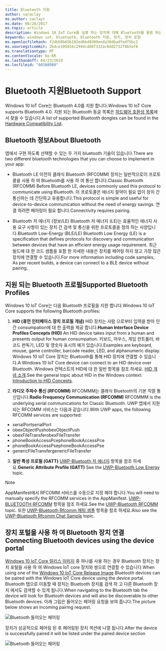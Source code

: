 ```yaml
---
title: Bluetooth 지원
author: saraclay
ms.author: saclayt
ms.date: 08/28/2017
ms.topic: article
description: Windows 10 IoT Core를 실행 하는 장치에 대해 Bluetooth를 활용 하는 방법을 알아봅니다.
keywords: windows iot, bluetooth, bluetooth 지원, 장치, 장치 포털
ms.openlocfilehash: f24b50b65b192ed6bd9309eeda30dbadfedf5bc2
ms.sourcegitcommit: 2b4ce105834c294dcdd8f332ac8dd2732f4b5af8
ms.translationtype: MT
ms.contentlocale: ko-KR
ms.lasthandoff: 04/23/2019
ms.locfileid: "60168980"
---
```

# <a name="bluetooth-support"></a><span data-ttu-id="81df7-104">Bluetooth 지원</span><span class="sxs-lookup"><span data-stu-id="81df7-104">Bluetooth Support</span></span>
<span data-ttu-id="81df7-105">Windows 10 IoT Core는 Bluetooth 4.0를 지원 합니다.</span><span class="sxs-lookup"><span data-stu-id="81df7-105">Windows 10 IoT Core supports Bluetooth 4.0.</span></span> <span data-ttu-id="81df7-106">지원 되는 Bluetooth 동글 목록은 [하드웨어 호환성 목록](../learn-about-hardware/HardwareCompatList.md)에서 찾을 수 있습니다.</span><span class="sxs-lookup"><span data-stu-id="81df7-106">A list of supported Bluetooth dongles can be found in the [Hardware Compatibility List](../learn-about-hardware/HardwareCompatList.md).</span></span>

## <a name="about-bluetooth"></a><span data-ttu-id="81df7-107">Bluetooth 정보</span><span class="sxs-lookup"><span data-stu-id="81df7-107">About Bluetooth</span></span>
<span data-ttu-id="81df7-108">앱에서 구현 하도록 선택할 수 있는 두 가지 bluetooth 기술이 있습니다.</span><span class="sxs-lookup"><span data-stu-id="81df7-108">There are two different bluetooth technologies that you can choose to implement in your app:</span></span>

* <span data-ttu-id="81df7-109">Bluetooth LE 이전의 클래식 Bluetooth (RFCOMM) 장치는 일반적으로이 프로토콜을 사용 하 여 Bluetooth를 사용 하 여 통신 합니다.</span><span class="sxs-lookup"><span data-stu-id="81df7-109">Classic Bluetooth (RFCOMM) Before Bluetooth LE, devices commonly used this protocol to communicate using Bluetooth.</span></span> <span data-ttu-id="81df7-110">이 프로토콜은 에너지 절약이 필요 없이 장치 간 통신하는 데 간단하고 유용합니다.</span><span class="sxs-lookup"><span data-stu-id="81df7-110">This protocol is simple and useful for device-to-device communication without the need of energy savings.</span></span> <span data-ttu-id="81df7-111">연결 하려면 페어링이 필요 합니다.</span><span class="sxs-lookup"><span data-stu-id="81df7-111">Connectivity requires pairing.</span></span>

* <span data-ttu-id="81df7-112">Bluetooth 저 에너지 (정보/LE) Bluetooth 저 에너지 (LE)는 효율적인 에너지 사용 요구 사항이 있는 장치 간 검색 및 통신을 위한 프로토콜을 정의 하는 사양입니다.</span><span class="sxs-lookup"><span data-stu-id="81df7-112">Bluetooth Low-Energy (BLE/LE) Bluetooth Low Energy (LE) is a specification that defines protocols for discovery and communication between devices that have an efficient energy usage requirement.</span></span> <span data-ttu-id="81df7-113">최근 빌드에 대 한 코드 샘플을 포함 한 자세한 내용은 장치를 페어링 하지 않고 가장 많은 장치에 연결할 수 있습니다.</span><span class="sxs-lookup"><span data-stu-id="81df7-113">For more information including code samples, As per recent builds, a device can connect to a BLE device without pairing.</span></span>

## <a name="supported-bluetooth-profiles"></a><span data-ttu-id="81df7-114">지원 되는 Bluetooth 프로필</span><span class="sxs-lookup"><span data-stu-id="81df7-114">Supported Bluetooth Profiles</span></span>
<span data-ttu-id="81df7-115">Windows 10 IoT Core는 다음 Bluetooth 프로필을 지원 합니다.</span><span class="sxs-lookup"><span data-stu-id="81df7-115">Windows 10 IoT Core supports the following Bluetooth profiles:</span></span>

1.  <span data-ttu-id="81df7-116">**HID (휴먼 인터페이스 장치 프로필 개념)** HID 장치는 사람 으로부터 입력을 받아 인간 consumpation에 대 한 출력을 제공 합니다.</span><span class="sxs-lookup"><span data-stu-id="81df7-116">**Human Interface Device Profiles Concepts (HID)** An HID device takes input from a human and presents output for human consumpation.</span></span> <span data-ttu-id="81df7-117">키보드, 마우스, 게임 컨트롤러, 바코드 판독기, LED 및 영숫자 표시의 예가 있습니다.</span><span class="sxs-lookup"><span data-stu-id="81df7-117">Examples are keyboard, mouse, game controller, barcode reader, LED, and alphanumeric display.</span></span> <span data-ttu-id="81df7-118">Windows 10 IoT Core 장치는 Bluetooth를 통해 HID 장치에 연결할 수 있습니다.</span><span class="sxs-lookup"><span data-stu-id="81df7-118">A Windows 10 IoT Core device can connect to an HID device over Bluetooth.</span></span> <span data-ttu-id="81df7-119">Windows 컨텍스트의 HID에 대 한 일반 항목을 참조 하세요. [HID 개념 소개](https://docs.microsoft.com/windows-hardware/drivers/hid/introduction-to-hid-concepts).</span><span class="sxs-lookup"><span data-stu-id="81df7-119">See the general topic about HID in the Windows context: [Introduction to HID Concepts](https://docs.microsoft.com/windows-hardware/drivers/hid/introduction-to-hid-concepts).</span></span> 

2.  <span data-ttu-id="81df7-120">**라디오 주파수 통신 (RFCOMM)** RFCOMMM는 클래식 Bluetooth의 기본 직렬 통신입니다.</span><span class="sxs-lookup"><span data-stu-id="81df7-120">**Radio Frequency Communication (RFCOMM)** RFCOMMM is the underlying serial communications for Classic Bluetooth.</span></span> <span data-ttu-id="81df7-121">UWP 앱에서 지원 되는 RFCOMM 서비스는 다음과 같습니다.</span><span class="sxs-lookup"><span data-stu-id="81df7-121">With UWP apps, the following RFCOMM services are supported:</span></span>

* <span data-ttu-id="81df7-122">serialPort</span><span class="sxs-lookup"><span data-stu-id="81df7-122">serialPort</span></span>
* <span data-ttu-id="81df7-123">obexObjectPush</span><span class="sxs-lookup"><span data-stu-id="81df7-123">obexObjectPush</span></span>
* <span data-ttu-id="81df7-124">obexFileTransfer</span><span class="sxs-lookup"><span data-stu-id="81df7-124">obexFileTransfer</span></span>
* <span data-ttu-id="81df7-125">phoneBookAccessPce</span><span class="sxs-lookup"><span data-stu-id="81df7-125">phoneBookAccessPce</span></span>
* <span data-ttu-id="81df7-126">phoneBookAccessPse</span><span class="sxs-lookup"><span data-stu-id="81df7-126">phoneBookAccessPse</span></span>
* <span data-ttu-id="81df7-127">genericFileTransfer</span><span class="sxs-lookup"><span data-stu-id="81df7-127">genericFileTransfer</span></span>

3. <span data-ttu-id="81df7-128">**일반 특성 프로필 (GATT)** [UWP-Bluetooth 저 에너지](https://docs.microsoft.com/windows/uwp/devices-sensors/bluetooth-low-energy-overview) 항목을 참조 하세요.</span><span class="sxs-lookup"><span data-stu-id="81df7-128">**Generic Attribute Profile (GATT)** See the [UWP-Bluetooth Low Energy](https://docs.microsoft.com/windows/uwp/devices-sensors/bluetooth-low-energy-overview) topic.</span></span> 

> [!NOTE]
> <span data-ttu-id="81df7-129">AppManifest에서 RFCOMM 서비스를 수동으로 지정 해야 합니다.</span><span class="sxs-lookup"><span data-stu-id="81df7-129">You will need to manually specify the RFCOMM services in the AppManifest.</span></span>  <span data-ttu-id="81df7-130">[UWP-BLUETOOTH RFCOMM](https://docs.microsoft.com/windows/uwp/devices-sensors/send-or-receive-files-with-rfcomm) 항목을 참조 하세요.</span><span class="sxs-lookup"><span data-stu-id="81df7-130">See the [UWP-Bluetooth RFCOMM](https://docs.microsoft.com/windows/uwp/devices-sensors/send-or-receive-files-with-rfcomm) topic.</span></span> <span data-ttu-id="81df7-131">또한 [UWP-Bluetooth Rfcomm 채팅 샘플](https://github.com/Microsoft/Windows-universal-samples/tree/master/Samples/BluetoothRfcommChat) 항목을 참조 하세요.</span><span class="sxs-lookup"><span data-stu-id="81df7-131">Also see the [UWP-Bluetooth Rfcomm Chat Sample](https://github.com/Microsoft/Windows-universal-samples/tree/master/Samples/BluetoothRfcommChat) topic.</span></span>

## <a name="connecting-bluetooth-devices-using-the-device-portal"></a><span data-ttu-id="81df7-132">장치 포털을 사용 하 여 Bluetooth 장치 연결</span><span class="sxs-lookup"><span data-stu-id="81df7-132">Connecting Bluetooth devices using the device portal</span></span>
<span data-ttu-id="81df7-133">[Windows 10 IoT Core 릴리스 이미지](https://developer.microsoft.com/en-us/windows/iot/downloads) 중 하나를 사용 하는 경우 Bluetooth 장치는 장치 포털을 사용 하 여 Windows IoT core 장치와 쌍으로 연결할 수 있습니다.</span><span class="sxs-lookup"><span data-stu-id="81df7-133">When using one of the [Windows 10 IoT Core Release Image](https://developer.microsoft.com/en-us/windows/iot/downloads) Bluetooth devices can be paired with the Windows IoT Core device using the device portal.</span></span> <span data-ttu-id="81df7-134">Bluetooth 탭으로 이동할 때 장치는 Bluetooth 장치를 검색 하 고 다른 Bluetooth 장치 에서도 검색할 수 있게 됩니다.</span><span class="sxs-lookup"><span data-stu-id="81df7-134">When navigating to the Bluetooth tab the device will look for Bluetooth devices and will also be discoverable to other Bluetooth devices.</span></span> <span data-ttu-id="81df7-135">아래 그림은 들어오는 페어링 요청을 보여 줍니다.</span><span class="sxs-lookup"><span data-stu-id="81df7-135">The picture below shows an incoming pairing request.</span></span> 

![Bluetooth 들어오는 페어링](../media/Bluetooth/Portal_BT_2.png)

<span data-ttu-id="81df7-137">장치가 성공적으로 페어링 된 후 페어링된 장치 섹션에 나열 됩니다.</span><span class="sxs-lookup"><span data-stu-id="81df7-137">After the device is successfully paired it will be listed under the paired device section</span></span> 

![Bluetooth 들어오는 페어링](../media/Bluetooth/Portal_BT_3.png)
